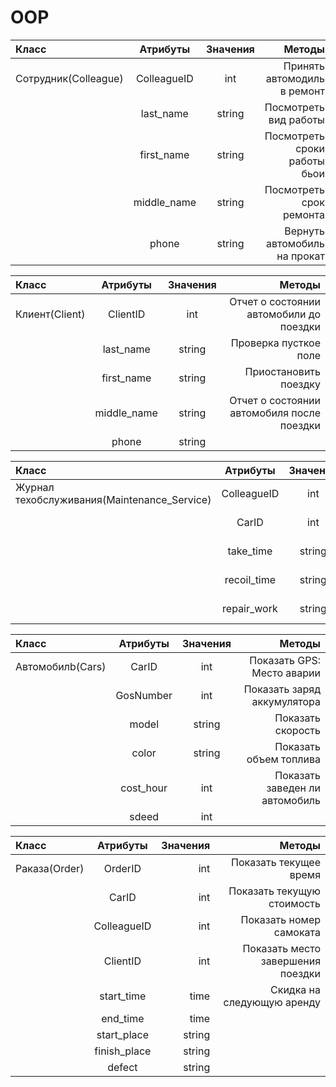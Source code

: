 # OOP
|   Класс     |   Атрибуты    | Значения  |   Методы   |
|:------------|:-------------:|:---------:|----------:|
|Сотрудник(Colleague) | ColleagueID | int    |  Принять автомодиль в ремонт |
|                     | last_name   | string |  Посмотреть вид работы       |
|                     | first_name  | string |  Посмотреть сроки работы бьои|
|                     | middle_name | string |  Посмотреть срок ремонта     |
|                     | phone       | string |  Вернуть автомобиль на прокат|


Класс         |   Атрибуты    |  Значения  |   Методы    
:-------------|:-------------:|:----------:|------------:
Клиент(Client)    | ClientID     | int    |  Отчет о состоянии автомобили до поездки
                  | last_name    | string |  Проверка пусткое поле
                  | first_name   | string |  Приостановить поездку
                  | middle_name  | string |  Отчет о состоянии автомобиля после поездки
                  | phone        | string | 


Класс        |    Атрибуты   | Значения  |  Методы  
:------------|:-------------:|:---------:|------------:        
Журнал техобслуживания(Maintenance_Service)| ColleagueID |  int   | Стоимость ремонта
                                           | CarID       |  int   | Показать Неисправность
                                           | take_time   | string | Показать дату выдачи
                                           | recoil_time | string | Запросить подпись
                                           | repair_work | string | Показать вид работы 



Класс        |   Атрибуты    | Значения  | Методы
:------------|:-------------:|:---------:|----------:   
Автомобилb(Cars)  |     CarID        | int    |     Показать GPS: Место аварии
                  |     GosNumber    | int    |     Показать заряд аккумулятора
                  |     model        | string |     Показать скорость 
                  |     color        | string |     Показать объем топлива      
                  |     cost_hour    | int    |     Показать заведен ли автомобиль
                  |     sdeed        | int    |


Класс         |  Атрибуты     |   Значения  |  Методы
:-------------|:-------------:|------------:|---------:  
Pаказа(Order)                | OrderID         | int    |  Показать текущее время
                             | CarID           | int    |  Показать текущую стоимость
                             | ColleagueID     | int    |  Показать номер самоката
                             | ClientID        | int    |  Показать место завершения поездки
                             | start_time      | time   |  Скидка на следующую аренду
                             | end_time        | time   |
                             | start_place     | string |
                             | finish_place    | string |
                             | defect          | string |

